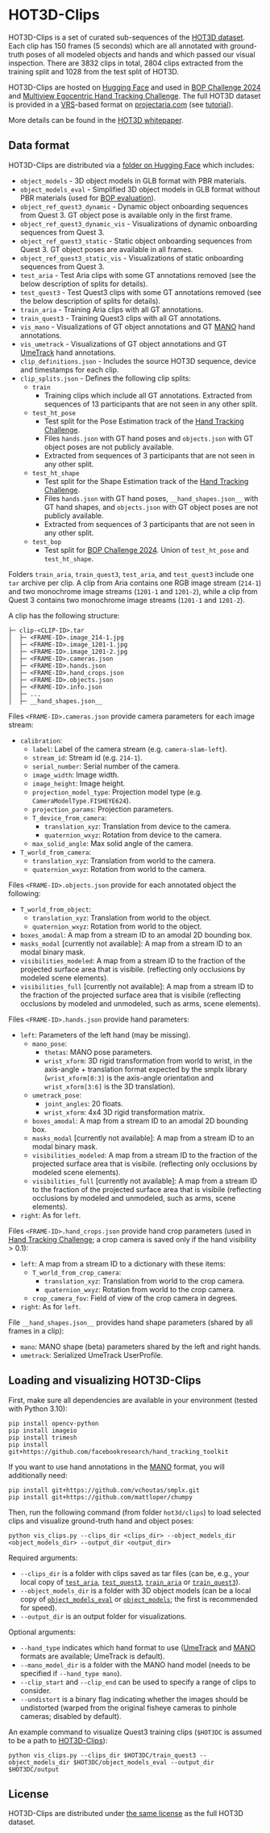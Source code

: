 # HOT3D-Clips

HOT3D-Clips is a set of curated sub-sequences of the [HOT3D dataset](https://facebookresearch.github.io/hot3d/).
Each clip has 150 frames (5 seconds) which are all annotated with ground-truth poses of all modeled objects and hands and which passed our visual inspection.
There are 3832 clips in total, 2804 clips extracted from the training split and 1028 from the test split of HOT3D.

HOT3D-Clips are hosted on [Hugging Face](https://huggingface.co/datasets/bop-benchmark/datasets/tree/main/hot3d) and used in [BOP Challenge 2024](https://bop.felk.cvut.cz/challenges/bop-challenge-2024) and [Multiview Egocentric Hand Tracking Challenge](https://github.com/facebookresearch/hand_tracking_toolkit?tab=readme-ov-file#evaluation). The full HOT3D dataset is provided in a [VRS](https://github.com/facebookresearch/vrs)-based format on [projectaria.com](https://www.projectaria.com/datasets/hot3D/) (see [tutorial](https://github.com/facebookresearch/hot3d/blob/main/hot3d/HOT3D_Tutorial.ipynb)).

More details can be found in the [HOT3D whitepaper](https://arxiv.org/pdf/2406.09598).


## Data format

HOT3D-Clips are distributed via a [folder on Hugging Face](https://huggingface.co/datasets/bop-benchmark/datasets/tree/main/hot3d) which includes:

- `object_models` - 3D object models in GLB format with PBR materials.
- `object_models_eval` - Simplified 3D object models in GLB format without PBR materials (used for [BOP evaluation](https://bop.felk.cvut.cz/challenges/bop-challenge-2024/)).
- `object_ref_quest3_dynamic` - Dynamic object onboarding sequences from Quest 3. GT object pose is available only in the first frame.
- `object_ref_quest3_dynamic_vis` - Visualizations of dynamic onboarding sequences from Quest 3.
- `object_ref_quest3_static` - Static object onboarding sequences from Quest 3. GT object poses are available in all frames.
- `object_ref_quest3_static_vis` - Visualizations of static onboarding sequences from Quest 3.
- `test_aria` - Test Aria clips with some GT annotations removed (see the below description of splits for details).
- `test_quest3` - Test Quest3 clips with some GT annotations removed (see the below description of splits for details).
- `train_aria` - Training Aria clips with all GT annotations.
- `train_quest3` - Training Quest3 clips with all GT annotations.
- `vis_mano` - Visualizations of GT object annotations and GT [MANO](https://github.com/facebookresearch/hot3d?tab=readme-ov-file#mano) hand annotations.
- `vis_umetrack` - Visualizations of GT object annotations and GT [UmeTrack](https://dl.acm.org/doi/pdf/10.1145/3550469.3555378) hand annotations.
- `clip_definitions.json` - Includes the source HOT3D sequence, device and timestamps for each clip.
- `clip_splits.json` - Defines the following clip splits:
    - `train`
        - Training clips which include all GT annotations. Extracted from sequences of 13 participants that are not seen in any other split.
    - `test_ht_pose`
        - Test split for the Pose Estimation track of the [Hand Tracking Challenge](https://github.com/facebookresearch/hand_tracking_toolkit?tab=readme-ov-file#evaluation).
        - Files `hands.json` with GT hand poses and `objects.json` with GT object poses are not publicly available.
        - Extracted from sequences of 3 participants that are not seen in any other split.
    - `test_ht_shape`
        - Test split for the Shape Estimation track of the [Hand Tracking Challenge](https://github.com/facebookresearch/hand_tracking_toolkit?tab=readme-ov-file#evaluation).
        - Files `hands.json` with GT hand poses, `__hand_shapes.json__` with GT hand shapes, and `objects.json` with GT object poses are not publicly available.
        - Extracted from sequences of 3 participants that are not seen in any other split.
    - `test_bop`
        - Test split for [BOP Challenge 2024](https://bop.felk.cvut.cz/challenges/bop-challenge-2024/). Union of `test_ht_pose` and `test_ht_shape`.


Folders `train_aria`, `train_quest3`, `test_aria`, and `test_quest3` include one `tar` archive per clip. A clip from Aria contains one RGB image stream (`214-1`) and two monochrome image streams (`1201-1` and `1201-2`), while a clip from Quest 3 contains two monochrome image streams (`1201-1` and `1201-2`).

A clip has the following structure:

```
├─ clip-<CLIP-ID>.tar
│  ├─ <FRAME-ID>.image_214-1.jpg
│  ├─ <FRAME-ID>.image_1201-1.jpg
│  ├─ <FRAME-ID>.image_1201-2.jpg
│  ├─ <FRAME-ID>.cameras.json
│  ├─ <FRAME-ID>.hands.json
│  ├─ <FRAME-ID>.hand_crops.json
│  ├─ <FRAME-ID>.objects.json
│  ├─ <FRAME-ID>.info.json
│  ├─ ...
│  ├─ __hand_shapes.json__
```

Files `<FRAME-ID>.cameras.json` provide camera parameters for each image stream:

- `calibration`:
    - `label`: Label of the camera stream (e.g. `camera-slam-left`).
    - `stream_id`: Stream id (e.g. `214-1`).
    - `serial_number`: Serial number of the camera.
    - `image_width`: Image width.
    - `image_height`: Image height.
    - `projection_model_type`: Projection model type (e.g. `CameraModelType.FISHEYE624`).
    - `projection_params`: Projection parameters.
    - `T_device_from_camera`:
        - `translation_xyz`: Translation from device to the camera.
        - `quaternion_wxyz`: Rotation from device to the camera.
    - `max_solid_angle`: Max solid angle of the camera.
- `T_world_from_camera`:
    - `translation_xyz`: Translation from world to the camera.
    - `quaternion_wxyz`: Rotation from world to the camera.

Files `<FRAME-ID>.objects.json` provide for each annotated object the following:

- `T_world_from_object`:
    - `translation_xyz`: Translation from world to the object.
    - `quaternion_wxyz`: Rotation from world to the object.
- `boxes_amodal`: A map from a stream ID to an amodal 2D bounding box.
- `masks_modal` [currently not available]: A map from a stream ID to an modal binary mask.
- `visibilities_modeled`: A map from a stream ID to the fraction of the projected surface area that is visibile.
        (reflecting only occlusions by modeled scene elements).
- `visibilities_full` [currently not available]: A map from a stream ID to the fraction of the projected surface area that is visibile
    (reflecting occlusions by modeled and unmodeled, such as arms, scene elements).

Files `<FRAME-ID>.hands.json` provide hand parameters:

- `left`: Parameters of the left hand (may be missing).
    - `mano_pose`:
        - `thetas`: MANO pose parameters.
        - `wrist_xform`: 3D rigid transformation from world to wrist, in the axis-angle + translation format expected by the smplx library
            (`wrist_xform[0:3]` is the axis-angle orientation and `wrist_xform[3:6]` is the 3D translation).
    - `umetrack_pose`:
        - `joint_angles`: 20 floats.
        - `wrist_xform`: 4x4 3D rigid transformation matrix.
    - `boxes_amodal`: A map from a stream ID to an amodal 2D bounding box.
    - `masks_modal` [currently not available]: A map from a stream ID to an modal binary mask.
    - `visibilities_modeled`: A map from a stream ID to the fraction of the projected surface area that is visibile.
        (reflecting only occlusions by modeled scene elements).
    - `visibilities_full` [currently not available]: A map from a stream ID to the fraction of the projected surface area that is visibile
        (reflecting occlusions by modeled and unmodeled, such as arms, scene elements).
- `right`: As for `left`.

Files `<FRAME-ID>.hand_crops.json` provide hand crop parameters (used in [Hand Tracking Challenge](https://github.com/facebookresearch/hand_tracking_toolkit?tab=readme-ov-file#evaluation); a crop camera is saved only if the hand visibility > 0.1):

- `left`: A map from a stream ID to a dictionary with these items:
    - `T_world_from_crop_camera`:
        - `translation_xyz`: Translation from world to the crop camera.
        - `quaternion_wxyz`: Rotation from world to the crop camera.
    - `crop_camera_fov`: Field of view of the crop camera in degrees.
- `right`: As for `left`.

File `__hand_shapes.json__` provides hand shape parameters (shared by all frames in a clip):

- `mano`: MANO shape (beta) parameters shared by the left and right hands.
- `umetrack`: Serialized UmeTrack UserProfile.


## Loading and visualizing HOT3D-Clips

First, make sure all dependencies are available in your environment (tested with Python 3.10):
```
pip install opencv-python
pip install imageio
pip install trimesh
pip install git+https://github.com/facebookresearch/hand_tracking_toolkit
```

If you want to use hand annotations in the [MANO](https://github.com/facebookresearch/hot3d?tab=readme-ov-file#mano) format, you will additionally need:
```
pip install git+https://github.com/vchoutas/smplx.git
pip install git+https://github.com/mattloper/chumpy
```

Then, run the following command (from folder `hot3d/clips`) to load selected clips and visualize ground-truth hand and object poses:
```
python vis_clips.py --clips_dir <clips_dir> --object_models_dir <object_models_dir> --output_dir <output_dir>
```
Required arguments:
- `--clips_dir` is a folder with clips saved as tar files (can be, e.g., your local copy of [`test_aria`](https://huggingface.co/datasets/bop-benchmark/datasets/tree/main/hot3d/test_aria), [`test_quest3`](https://huggingface.co/datasets/bop-benchmark/datasets/tree/main/hot3d/test_quest3), [`train_aria`](https://huggingface.co/datasets/bop-benchmark/datasets/tree/main/hot3d/train_aria) or [`train_quest3`](https://huggingface.co/datasets/bop-benchmark/datasets/tree/main/hot3d/train_quest3)).
- `--object_models_dir` is a folder with 3D object models (can be a local copy of [`object_models_eval`](https://huggingface.co/datasets/bop-benchmark/datasets/tree/main/hot3d/object_models_eval) or [`object_models`](https://huggingface.co/datasets/bop-benchmark/datasets/tree/main/hot3d/object_models); the first is recommended for speed).
- `--output_dir` is an output folder for visualizations.

Optional arguments:
- `--hand_type` indicates which hand format to use ([UmeTrack](https://dl.acm.org/doi/pdf/10.1145/3550469.3555378) and [MANO](https://github.com/facebookresearch/hot3d?tab=readme-ov-file#mano) formats are available; UmeTrack is default).
- `--mano_model_dir` is a folder with the MANO hand model (needs to be specified if `--hand_type mano`).
- `--clip_start` and `--clip_end` can be used to specify a range of clips to consider.
- `--undistort` is a binary flag indicating whether the images should be undistorted (warped from the original fisheye cameras to pinhole cameras; disabled by default).

An example command to visualize Quest3 training clips (`$HOT3DC` is assumed to be a path to [HOT3D-Clips](https://huggingface.co/datasets/bop-benchmark/datasets/tree/main/hot3d)):
```
python vis_clips.py --clips_dir $HOT3DC/train_quest3 --object_models_dir $HOT3DC/object_models_eval --output_dir $HOT3DC/output
```


## License

HOT3D-Clips are distributed under [the same license](https://github.com/facebookresearch/hot3d?tab=readme-ov-file#license) as the full HOT3D dataset.
